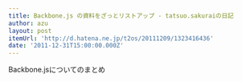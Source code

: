 ```yaml
---
title: Backbone.js の資料をざっとリストアップ - tatsuo.sakuraiの日記
author: azu
layout: post
itemUrl: 'http://d.hatena.ne.jp/t2os/20111209/1323416436'
date: '2011-12-31T15:00:00.000Z'
---
```

Backbone.jsについてのまとめ
